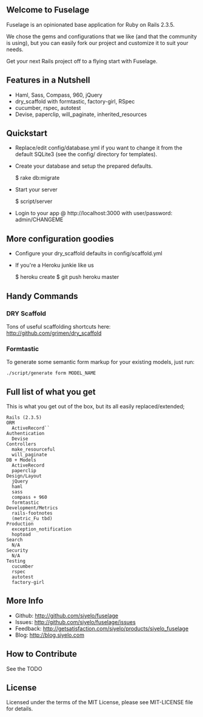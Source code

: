 ## Welcome to Fuselage

Fuselage is an opinionated base application for Ruby on Rails 2.3.5.

We chose the gems and configurations that we like (and that the community is using), but you can easily fork our project and customize it to suit your needs.

Get your next Rails project off to a flying start with Fuselage.

## Features in a Nutshell

  * Haml, Sass, Compass, 960, jQuery
  * dry_scaffold with formtastic, factory-girl, RSpec
  * cucumber, rspec, autotest
  * Devise, paperclip, will_paginate, inherited_resources

## Quickstart

  * Replace/edit config/database.yml if you want to change it from the default SQLite3 (see the config/ directory for templates).

  * Create your database and setup the prepared defaults.

      $ rake db:migrate

  * Start your server

      $ script/server

  * Login to your app @ http://localhost:3000 with user/password: admin/CHANGEME

## More configuration goodies

  * Configure your dry_scaffold defaults in config/scaffold.yml

  * If you're a Heroku junkie like us

      $ heroku create
      $ git push heroku master

## Handy Commands

### DRY Scaffold

  Tons of useful scaffolding shortcuts here: http://github.com/grimen/dry_scaffold

### Formtastic

To generate some semantic form markup for your existing models, just run:

    ./script/generate form MODEL_NAME

## Full list of what you get

This is what you get out of the box, but its all easily replaced/extended;

    Rails (2.3.5)
    ORM
      ActiveRecord``
    Authentication
      Devise
    Controllers
      make_resourceful
      will_paginate
    DB + Models
      ActiveRecord
      paperclip
    Design/Layout
      jQuery
      haml
      sass
      compass + 960
      formtastic
    Development/Metrics
      rails-footnotes
      (metric_Fu tbd)
    Production
      exception_notification
      hoptoad
    Search
      N/A
    Security
      N/A
    Testing
      cucumber
      rspec
      autotest
      factory-girl

## More Info

  * Github: http://github.com/siyelo/fuselage
  * Issues: http://github.com/siyelo/fuselage/issues
  * Feedback: http://getsatisfaction.com/siyelo/products/siyelo_fuselage
  * Blog: http://blog.siyelo.com

## How to Contribute

  See the TODO

## License

Licensed under the terms of the MIT License, please see MIT-LICENSE file for details.
